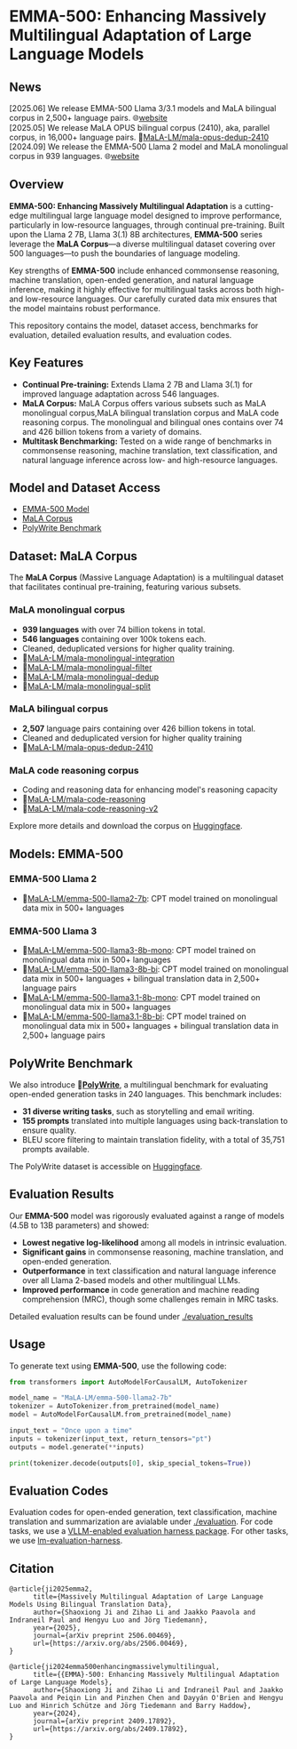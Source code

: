 # EMMA-500: Enhancing Massively Multilingual Adaptation of Large Language Models

## News
[2025.06] We release EMMA-500 Llama 3/3.1 models and MaLA bilingual corpus in 2,500+ language pairs. 🌐[website](http://mala-lm.github.io/emma-500-gen2.html)  
[2025.05] We release MaLA OPUS bilingual corpus (2410), aka, parallel corpus, in 16,000+ language pairs. 🤗[MaLA-LM/mala-opus-dedup-2410](https://huggingface.co/datasets/MaLA-LM/mala-opus-dedup-2410)   
[2024.09] We release the EMMA-500 Llama 2 model and MaLA monolingual corpus in 939 languages. 🌐[website](http://mala-lm.github.io/emma-500.html)  


## Overview

**EMMA-500: Enhancing Massively Multilingual Adaptation** is a cutting-edge multilingual large language model designed to improve performance, particularly in low-resource languages, through continual pre-training. 
Built upon the Llama 2 7B, Llama 3(.1) 8B architectures, **EMMA-500** series leverage the **MaLA Corpus**—a diverse multilingual dataset covering over 500 languages—to push the boundaries of language modeling.

Key strengths of **EMMA-500** include enhanced commonsense reasoning, machine translation, open-ended generation, and natural language inference, making it highly effective for multilingual tasks across both high- and low-resource languages. Our carefully curated data mix ensures that the model maintains robust performance.

This repository contains the model, dataset access, benchmarks for evaluation, detailed evaluation results, and evaluation codes.

## Key Features

- **Continual Pre-training:** Extends Llama 2 7B and Llama 3(.1) for improved language adaptation across 546 languages.
- **MaLA Corpus:** MaLA Corpus offers various subsets such as MaLA monolingual corpus,MaLA bilingual translation corpus and MaLA code reasoning corpus. The monolingual and bilingual ones contains over 74 and 426 billion tokens from a variety of domains.
- **Multitask Benchmarking:** Tested on a wide range of benchmarks in commonsense reasoning, machine translation, text classification, and natural language inference across low- and high-resource languages.

## Model and Dataset Access

- [EMMA-500 Model](https://huggingface.co/collections/MaLA-LM/emma-500-66eaa9acf1f512c8915b7166)
- [MaLA Corpus](https://huggingface.co/collections/MaLA-LM/mala-corpus-66e05127641a51de34d39529)
- [PolyWrite Benchmark](https://huggingface.co/datasets/MaLA-LM/PolyWrite)

## Dataset: MaLA Corpus

The **MaLA Corpus** (Massive Language Adaptation) is a multilingual dataset that facilitates continual pre-training, featuring various subsets.

### MaLA monolingual corpus
- **939 languages** with over 74 billion tokens in total.
- **546 languages** containing over 100k tokens each.
- Cleaned, deduplicated versions for higher quality training.
- 🤗[MaLA-LM/mala-monolingual-integration](https://huggingface.co/datasets/MaLA-LM/mala-monolingual-integration)
- 🤗[MaLA-LM/mala-monolingual-filter](https://huggingface.co/datasets/MaLA-LM/mala-monolingual-filter)
- 🤗[MaLA-LM/mala-monolingual-dedup](https://huggingface.co/datasets/MaLA-LM/mala-monolingual-dedup)
- 🤗[MaLA-LM/mala-monolingual-split](https://huggingface.co/datasets/MaLA-LM/mala-monolingual-split)

### MaLA bilingual corpus
- **2,507** language pairs containing over 426 billion tokens in total.
- Cleaned and deduplicated version for higher quality training
- 🤗[MaLA-LM/mala-opus-dedup-2410](https://huggingface.co/datasets/MaLA-LM/mala-opus-dedup-2410) 

### MaLA code reasoning corpus
- Coding and reasoning data for enhancing model's reasoning capacity
- 🤗[MaLA-LM/mala-code-reasoning](https://huggingface.co/datasets/MaLA-LM/mala-code-reasoning)
- 🤗[MaLA-LM/mala-code-reasoning-v2](https://huggingface.co/datasets/MaLA-LM/mala-code-reasoning-v2)

Explore more details and download the corpus on [Huggingface](https://huggingface.co/collections/MaLA-LM/mala-corpus-66e05127641a51de34d39529).


## Models: EMMA-500

### EMMA-500 Llama 2
- 🤗[MaLA-LM/emma-500-llama2-7b](https://huggingface.co/MaLA-LM/emma-500-llama2-7b): CPT model trained on monolingual data mix in 500+ languages   

### EMMA-500 Llama 3
- 🤗[MaLA-LM/emma-500-llama3-8b-mono](https://huggingface.co/MaLA-LM/emma-500-llama3-8b-mono): CPT model trained on monolingual data mix in 500+ languages   
- 🤗[MaLA-LM/emma-500-llama3-8b-bi](https://huggingface.co/MaLA-LM/emma-500-llama3-8b-bi): CPT model trained on monolingual data mix in 500+ languages + bilingual translation data in 2,500+ language pairs
- 🤗[MaLA-LM/emma-500-llama3.1-8b-mono](https://huggingface.co/MaLA-LM/emma-500-llama3.1-8b-mono): CPT model trained on monolingual data mix in 500+ languages
- 🤗[MaLA-LM/emma-500-llama3.1-8b-bi](https://huggingface.co/MaLA-LM/emma-500-llama3.1-8b-bi): CPT model trained on monolingual data mix in 500+ languages + bilingual translation data in 2,500+ language pairs

## PolyWrite Benchmark

We also introduce 🤗[**PolyWrite**](https://huggingface.co/datasets/MaLA-LM/PolyWrite), a multilingual benchmark for evaluating open-ended generation tasks in 240 languages. This benchmark includes:

- **31 diverse writing tasks**, such as storytelling and email writing.
- **155 prompts** translated into multiple languages using back-translation to ensure quality.
- BLEU score filtering to maintain translation fidelity, with a total of 35,751 prompts available.

The PolyWrite dataset is accessible on [Huggingface](https://huggingface.co/datasets/MaLA-LM/PolyWrite).

## Evaluation Results

Our **EMMA-500** model was rigorously evaluated against a range of models (4.5B to 13B parameters) and showed:

- **Lowest negative log-likelihood** among all models in intrinsic evaluation.
- **Significant gains** in commonsense reasoning, machine translation, and open-ended generation.
- **Outperformance** in text classification and natural language inference over all Llama 2-based models and other multilingual LLMs.
- **Improved performance** in code generation and machine reading comprehension (MRC), though some challenges remain in MRC tasks.

Detailed evaluation results can be found under [./evaluation_results](./evaluation_results)


## Usage

To generate text using **EMMA-500**, use the following code:

```python
from transformers import AutoModelForCausalLM, AutoTokenizer

model_name = "MaLA-LM/emma-500-llama2-7b"
tokenizer = AutoTokenizer.from_pretrained(model_name)
model = AutoModelForCausalLM.from_pretrained(model_name)

input_text = "Once upon a time"
inputs = tokenizer(input_text, return_tensors="pt")
outputs = model.generate(**inputs)

print(tokenizer.decode(outputs[0], skip_special_tokens=True))
```

## Evaluation Codes
Evaluation codes for open-ended generation, text classification, machine translation and summarization are avialable under [./evaluation](evaluation).
For code tasks, we use a [VLLM-enabled evaluation harness package](https://github.com/iNeil77/vllm-code-harness). For other tasks, we use [lm-evaluation-harness](https://github.com/EleutherAI/lm-evaluation-harness).


## Citation

```
@article{ji2025emma2,
      title={Massively Multilingual Adaptation of Large Language Models Using Bilingual Translation Data}, 
      author={Shaoxiong Ji and Zihao Li and Jaakko Paavola and Indraneil Paul and Hengyu Luo and Jörg Tiedemann},
      year={2025},
      journal={arXiv preprint 2506.00469},
      url={https://arxiv.org/abs/2506.00469},
}

@article{ji2024emma500enhancingmassivelymultilingual,
      title={{EMMA}-500: Enhancing Massively Multilingual Adaptation of Large Language Models}, 
      author={Shaoxiong Ji and Zihao Li and Indraneil Paul and Jaakko Paavola and Peiqin Lin and Pinzhen Chen and Dayyán O'Brien and Hengyu Luo and Hinrich Schütze and Jörg Tiedemann and Barry Haddow},
      year={2024},
      journal={arXiv preprint 2409.17892},
      url={https://arxiv.org/abs/2409.17892}, 
}
```

